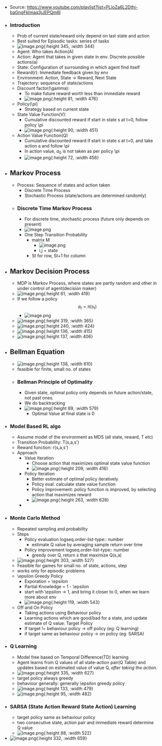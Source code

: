 - Source: https://www.youtube.com/playlist?list=PLloZa6L2Dthi-baGngFkImaq3jJEPQm6l
- ### Introduction
	- Prob of current state/reward only depend on last state and action
	- Best suited for Episodic tasks: series of tasks
	- ![image.png](../assets/image_1758652685315_0.png){:height 345, :width 344}
	- Agent: Who takes Action(A)
	- Action: Agent that takes in given state in env. Discrete possible actions(a)
	- State: Configuration of surrounding in which agent find itself
	- Reward(r): Immediate feedback given by env
	- Environment: Action, State -> Reward, Next State
	- Trajectory: sequence of state/actions
	- Discount factor(\gamma):
		- To make future reward worth less than immediate reward
		- ![image.png](../assets/image_1758662996641_0.png){:height 81, :width 476}
	- Policy(\pi)
		- Strategy based on current state
	- State Value Function(V):
		- Cumulative discounted reward if start in state s at t=0, follow policy \pi
		- ![image.png](../assets/image_1758663438876_0.png){:height 90, :width 451}
	- Action Value Function(Q)
		- Cumulative discounted reward if start in state s at t=0, and take action a and follow \pi
		- In action value, $a_0$ is not taken as per policy \pi
		- ![image.png](../assets/image_1758663578384_0.png){:height 72, :width 456}
- ## Markov Process
	- Process: Sequence of states and action taken
		- Discrete Time Process
		- Stochastic Process (state/actions are determined randomly)
	- ### Discrete Time Markov Process
		- For discrete time, stochastic process (future only depends on present)
		- ![image.png](../assets/image_1758663866161_0.png)
		- One Step Transition Probability
			- matrix M
				- ![image.png](../assets/image_1758663962245_0.png)
				- i,j = state
			- St for row, St+1 for column
- ## Markov Decision Process
	- MDP is Markov Process, where states are partly random and other in under control of agent(decision maker)
	- ![image.png](../assets/image_1758664409098_0.png){:height 61, :width 419}
	- If we follow a policy $$a_t = \pi(s_t)$$
		- ![image.png](../assets/image_1758664608526_0.png)
	- ![image.png](../assets/image_1758664716895_0.png){:height 319, :width 365}
	- ![image.png](../assets/image_1758664921984_0.png){:height 240, :width 424}
	- ![image.png](../assets/image_1758664968344_0.png){:height 136, :width 415}
	- ![image.png](../assets/image_1758665151134_0.png){:height 137, :width 406}
- ## Bellman Equation
	- ![image.png](../assets/image_1758665208597_0.png){:height 138, :width 610}
	- feasible for finite, small no. of states
	- ### Bellman Principle of Optimality
		- Given state, optimal policy only depends on future action/state, not past ones.
		- We do backtracking
		- ![image.png](../assets/image_1758666240043_0.png){:height 89, :width 579}
			- Optimal Value at final state is 0
- ### Model Based RL algo
	- Assume model of the environment as MDS (all state, reward, T etc)
	- Transition Probability: T(s,a,s')
	- Reward function: r(s,a,s')
	- Approach
		- Value Iteration
			- Choose action that maximizes optimal state value function
			- ![image.png](../assets/image_1758668286255_0.png){:height 209, :width 416}
		- Policy Iteration
			- Better estimate of optimal policy iteratively
			- Policy eval: calculate state value function
			- Policy improvement: policy function is improved, by selecting action that maximizes reward
			- ![image.png](../assets/image_1758668613587_0.png){:height 263, :width 628}
		-
- ### Monte Carlo Method
	- Repeated sampling and probability
	- Steps
		- Policy evaluation
		  logseq.order-list-type:: number
			- estimate Q value by averaging sample return over time
		- Policy improvement
		  logseq.order-list-type:: number
			- greedy over Q, return s that maximize Q(s,a)
	- ![image.png](../assets/image_1758670381466_0.png){:height 303, :width 527}
	- Feasible for games for small no. of state, actions, step
	- works only for episodic problems
	- \epsilon Greedy Policy
		- Exporation = \epsilon
		- Partial Knowledge = 1 - \epsilon
		- start with \epsilon -> 1, and bring it closer to 0, when we learn more about env
		- ![image.png](../assets/image_1758672202357_0.png){:height 119, :width 543}
	- Off and On Policy
		- Taking actions using Behaviour policy
		- Learning actions which are good/bad for a state, and update estimate of Q value: Target Policy
		- If target != behaviour policy -> off policy (eg: Q learning)
		- if target same as behaviour policy -> on policy (eg: SARSA)
- ### Q Learning
	- Model free based on Temporal Difference(TD) learning
	- Agent learns from Q values of all state-action pair(Q Table) and updates based on estimated value of value Q, *after taking the action*.
	- ![image.png](../assets/image_1758673585558_0.png){:height 335, :width 627}
	- target policy always greedy
	- behaviour generally: generally \epsilon greedy policy
	- ![image.png](../assets/image_1758673957046_0.png){:height 133, :width 479}
	- ![image.png](../assets/image_1758674826264_0.png){:height 95, :width 482}
- ### SARSA (State Action Reward State Action) Learning
	- target policy same as behaviour policy
	- two consecutive state, action pair and immediate reward determine Q value
	- ![image.png](../assets/image_1758674923213_0.png){:height 88, :width 522}
- ![image.png](../assets/image_1758674846909_0.png){:height 332, :width 659}